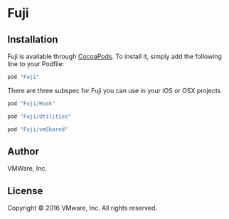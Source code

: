 # Fuji


## Installation

Fuji is available through [CocoaPods](http://cocoapods.org). To install
it, simply add the following line to your Podfile:

```ruby
pod "Fuji"
```

There are three subspec for Fuji you can use in your iOS or OSX projects

```ruby
pod "Fuji/Hook"
```

```ruby
pod "Fuji/Utilities"
```

```ruby
pod "Fuji/vmShared"
```

## Author

VMWare, Inc.

## License

Copyright © 2016 VMware, Inc. All rights reserved.

